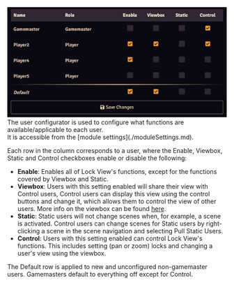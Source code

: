 <div class="imgContainer"><img src="../../img/UserConfig.png"></div>
The user configurator is used to configure what functions are available/applicable to each user.<br>
It is accessible from the [module settings](./moduleSettings.md).

Each row in the column corresponds to a user, where the Enable, Viewbox, Static and Control checkboxes enable or disable the following:

* <b>Enable</b>: Enables all of Lock View's functions, except for the functions covered by Viewbox and Static.
* <b>Viewbox</b>: Users with this setting enabled will share their view with Control users, Control users can display this view using the control buttons and change it, which allows them to control the view of other users. More info on the viewbox can be found [here](../viewbox.md).
* <b>Static</b>: Static users will not change scenes when, for example, a scene is activated. Control users can change scenes for Static users by right-clicking a scene in the scene navigation and selecting Pull Static Users.
* <b>Control</b>: Users with this setting enabled can control Lock View's functions. This includes setting (pan or zoom) locks and changing a user's view using the viewbox.

The Default row is applied to new and unconfigured non-gamemaster users. Gamemasters default to everything off except for Control.